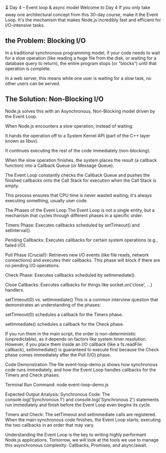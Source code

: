 ⏳ Day 4 – Event loop & async model
Welcome to Day 4 If you only take away one architectural concept from this 30-day course, make it the Event Loop. It's the mechanism that makes Node.js incredibly fast and efficient for I/O-intensive tasks.

## the Problem: Blocking I/O
In a traditional synchronous programming model, if your code needs to wait for a slow operation (like reading a huge file from the disk, or waiting for a database query to return), the entire program stops (or "blocks") until that operation is complete.

In a web server, this means while one user is waiting for a slow task, no other users can be served.

## The Solution: Non-Blocking I/O
Node.js solves this with an Asynchronous, Non-Blocking model driven by the Event Loop.

When Node.js encounters a slow operation, instead of waiting:

It hands the operation off to a System Kernel API (part of the C++ layer known as libuv).

It continues executing the rest of the code immediately (non-blocking).

When the slow operation finishes, the system places the result (a callback function) into a Callback Queue (or Message Queue).

The Event Loop constantly checks the Callback Queue and pushes the finished callbacks onto the Call Stack for execution when the Call Stack is empty.

This process ensures that CPU time is never wasted waiting; it's always executing something, usually user code.

The Phases of the Event Loop
The Event Loop is not a single entity, but a mechanism that cycles through different phases in a specific order:

Timers Phase: Executes callbacks scheduled by setTimeout() and setInterval().

Pending Callbacks: Executes callbacks for certain system operations (e.g., failed I/O).

Poll Phase (Crucial!): Retrieves new I/O events (like file reads, network connections) and executes their callbacks. This phase will block if there are no pending I/O operations.

Check Phase: Executes callbacks scheduled by setImmediate().

Close Callbacks: Executes callbacks for things like socket.on('close', ...) handlers.

setTimeout(0) vs. setImmediate()
This is a common interview question that demonstrates an understanding of the phases:

setTimeout(0) schedules a callback for the Timers phase.

setImmediate() schedules a callback for the Check phase.

If you run them in the main script, the order is non-deterministic (unpredictable), as it depends on factors like system timer resolution. However, if you place them inside an I/O callback (like a fs.readFile callback), setImmediate() is guaranteed to execute first because the Check phase comes immediately after the Poll (I/O) phase.

Code Demonstration
The file event-loop-demo.js shows how synchronous code runs immediately, and how the Event Loop handles callbacks for the Timers and Check phases.

Terminal Run Command:
node event-loop-demo.js

Expected Output Analysis:
Synchronous Code: The console.log('Synchronous 1') and console.log('Synchronous 2') statements run immediately and finish before the Event Loop even begins its cycle.

Timers and Check: The setTimeout and setImmediate calls are registered. When the main synchronous code finishes, the Event Loop starts, executing the two callbacks in an order that may vary.

Understanding the Event Loop is the key to writing highly performant Node.js applications. Tomorrow, we will look at the tools we use to manage this asynchronous complexity: Callbacks, Promises, and async/await.